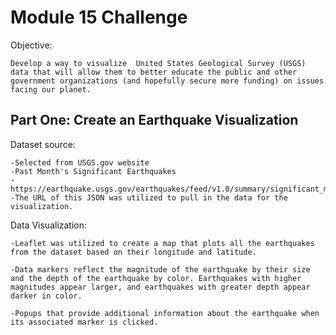 
# Module 15 Challenge

Objective: 

    Develop a way to visualize  United States Geological Survey (USGS) data that will allow them to better educate the public and other government organizations (and hopefully secure more funding) on issues facing our planet.




## Part One: Create an Earthquake Visualization

Dataset source: 

    -Selected from USGS.gov website
    -Past Month's Significant Earthquakes
    -https://earthquake.usgs.gov/earthquakes/feed/v1.0/summary/significant_month.geojson
    -The URL of this JSON was utilized to pull in the data for the visualization.

Data Visualization:

    -Leaflet was utilized to create a map that plots all the earthquakes from the dataset based on their longitude and latitude.

    -Data markers reflect the magnitude of the earthquake by their size and the depth of the earthquake by color. Earthquakes with higher magnitudes appear larger, and earthquakes with greater depth appear darker in color.

    -Popups that provide additional information about the earthquake when its associated marker is clicked.

